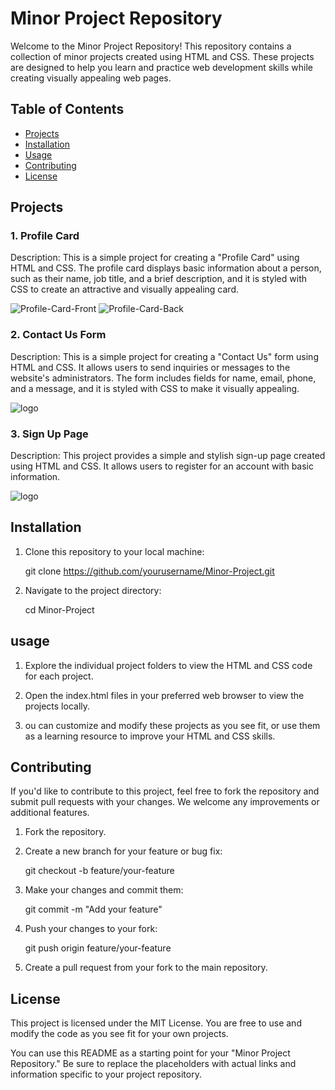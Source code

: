 # Minor Project Repository

Welcome to the Minor Project Repository! This repository contains a collection of minor projects created using HTML and CSS. These projects are designed to help you learn and practice web development skills while creating visually appealing web pages.

## Table of Contents

- [Projects](#projects)
- [Installation](#installation)
- [Usage](#usage)
- [Contributing](#contributing)
- [License](#license)

## Projects

### 1. Profile Card

Description: This is a simple project for creating a "Profile Card" using HTML and CSS. The profile card displays basic information about a person, such as their name, job title, and a brief description, and it is styled with CSS to create an attractive and visually appealing card.


<img src="1.Profile_Card/Profile-Card-Front.png" alt="Profile-Card-Front"></a>
<img src="1.Profile-Card/Profile_Card/Profile-Card-Back.png" alt="Profile-Card-Back"></a>


### 2. Contact Us Form

Description: This is a simple project for creating a "Contact Us" form using HTML and CSS. It allows users to send inquiries or messages to the website's administrators. The form includes fields for name, email, phone, and a message, and it is styled with CSS to make it visually appealing.

<img src="2.Contact-Us-Form/Contact-Us-F0rm/Contact us form.png" alt="logo"></a>

### 3. Sign Up Page

Description: This project provides a simple and stylish sign-up page created using HTML and CSS. It allows users to register for an account with basic information.

<img src="3.Sign-Up-Page/Sign-Up-Page/Sign-UP-Page.png" alt="logo"></a>

## Installation

1. Clone this repository to your local machine:

   git clone https://github.com/yourusername/Minor-Project.git

2. Navigate to the project directory:

   cd Minor-Project

## usage

1. Explore the individual project folders to view the HTML and CSS code for each project.

2. Open the index.html files in your preferred web browser to view the projects locally.

3. ou can customize and modify these projects as you see fit, or use them as a learning resource to improve your HTML and CSS skills.

## Contributing

If you'd like to contribute to this project, feel free to fork the repository and submit pull requests with your changes. We welcome any improvements or additional features.

1. Fork the repository.

2. Create a new branch for your feature or bug fix:

   git checkout -b feature/your-feature

3. Make your changes and commit them:

   git commit -m "Add your feature"

4. Push your changes to your fork:

   git push origin feature/your-feature

5. Create a pull request from your fork to the main repository.

## License

This project is licensed under the MIT License. You are free to use and modify the code as you see fit for your own projects.

You can use this README as a starting point for your "Minor Project Repository." Be sure to replace the placeholders with actual links and information specific to your project repository.

